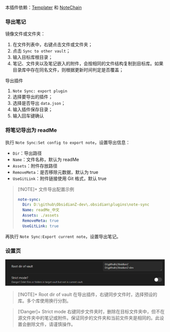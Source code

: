 
本插件依赖：[Templater](https://github.com/SilentVoid13/Templater) 和 [NoteChain](https://github.com/zigholding/obsidian-notechain-plugin)

### 导出笔记

镜像文件或文件夹：
1. 在文件列表中，右键点击文件或文件夹；
2. 点击 `Sync to other vault`；
3. 输入目标库根目录；
4. 笔记、文件夹以及笔记嵌入的附件，会按相同的文件结构复制到目标库。如果目录库中存在同名文件，则根据更新时间判定是否覆盖；

导出插件
1. `Note Sync: export plugin`
2. 选择要导出的插件；
4. 选择是否导出 `data.json`；
3. 输入插件保存目录；
5. 输入回车键确认

### 将笔记导出为 readMe

执行 `Note Sync:Set config to export note`，设置导出信息：
- `Dir`：导出路径
- `Name`：文件名称，默认为 readMe
- `Assets`：附件存放路径
- `RemoveMeta`：是否移除元数据，默认为 true
- `UseGitLink`：附件链接使用 Git 格式，默认 true

> [!NOTE]+ 文件导出配置示例
> ```yaml
> note-sync:
>   Dir: D:\github\ObsidianZ-dev\.obsidian\plugins\note-sync
>   Name: readMe_中文
>   Assets: ./assets
>   RemoveMeta: true
>   UseGitLink: true
> ```

再执行  `Note Sync:Export current note`，设置导出笔记。

### 设置页

![Pasted image 20241215125538.png](./assets/Pasted%20image%2020241215125538.png)

> [!NOTE]+ Root dir of vault
> 在导出插件，右键同步文件时，选择预设的库。多个库使用换行分割。

> [!Danger]+ Strict mode
> 右键同步文件夹时，删除在目标文件夹中，但不在源文件夹中的笔记或附件。保证同步的文件夹和当前文件夹是相同的。此设置会删除文件，请谨慎操作。







